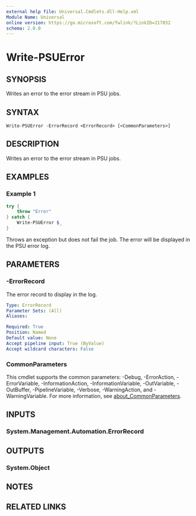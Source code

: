 ```yaml
---
external help file: Universal.Cmdlets.dll-Help.xml
Module Name: Universal
online version: https://go.microsoft.com/fwlink/?LinkID=217032
schema: 2.0.0
---
```


# Write-PSUError

## SYNOPSIS
Writes an error to the error stream in PSU jobs.

## SYNTAX

```
Write-PSUError -ErrorRecord <ErrorRecord> [<CommonParameters>]
```

## DESCRIPTION
Writes an error to the error stream in PSU jobs.

## EXAMPLES

### Example 1
```powershell
try {
    throw "Error"
} catch {
    Write-PSUError $_
}
```

Throws an exception but does not fail the job. The error will be displayed in the PSU error log. 

## PARAMETERS

### -ErrorRecord
The error record to display in the log. 

```yaml
Type: ErrorRecord
Parameter Sets: (All)
Aliases:

Required: True
Position: Named
Default value: None
Accept pipeline input: True (ByValue)
Accept wildcard characters: False
```

### CommonParameters
This cmdlet supports the common parameters: -Debug, -ErrorAction, -ErrorVariable, -InformationAction, -InformationVariable, -OutVariable, -OutBuffer, -PipelineVariable, -Verbose, -WarningAction, and -WarningVariable. For more information, see [about_CommonParameters](http://go.microsoft.com/fwlink/?LinkID=113216).

## INPUTS

### System.Management.Automation.ErrorRecord

## OUTPUTS

### System.Object
## NOTES

## RELATED LINKS

